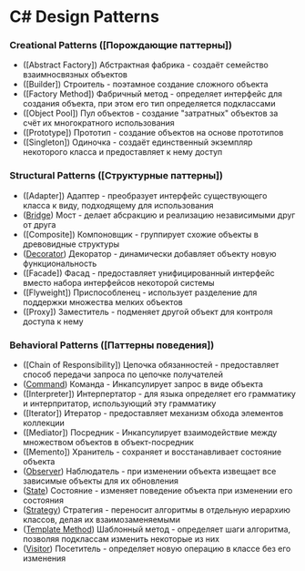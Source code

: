 # C# Design Patterns

### Creational Patterns ([Порождающие паттерны])
* ([Abstract Factory]) Абстрактная фабрика - создаёт семейство взаимносвязных объектов
* ([Builder]) Строитель - поэтамное создание сложного объекта
* ([Factory Method]) Фабричный метод - определяет интерфейс для создания объекта, при этом его тип определяется подклассами
* ([Object Pool]) Пул объектов - создание "затратных" объектов за счёт их многократного использования
* ([Prototype]) Прототип - создание объектов на основе прототипов
* ([Singleton]) Одиночка - создаёт единственный экземпляр некоторого класса и предоставляет к нему доступ
### Structural Patterns ([Структурные паттерны])
* ([Adapter]) Адаптер - преобразует интерфейс существующего класса к виду, подходящему для использования
* ([Bridge]) Мост - делает абсракцию и реализацию независимыми друг от друга
* ([Composite]) Компоновщик - группирует схожие объекты в древовидные структуры
* ([Decorator]) Декоратор - динамически добавляет объекту новую функциональность
* ([Facade]) Фасад - предоставляет унифицированный интерфейс вместо набора интерфейсов некоторой системы
* ([Flyweight]) Приспособленец - использует разделение для поддержки множества мелких объектов
* ([Proxy]) Заместитель - подменяет другой объект для контроля доступа к нему
### Behavioral Patterns ([Паттерны поведения])
* ([Chain of Responsibility]) Цепочка обязанностей - предоставляет способ передачи запроса по цепочке получателей
* ([Command]) Команда - Инкапсулирует запрос в виде объекта
* ([Interpreter]) Интерпертатор - для языка определяет его грамматику и интерпритатор, использующий эту грамматику
* ([Iterator]) Итератор - предоставляет механизм обхода элементов коллекции
* ([Mediator]) Посредник - Инкапсулирует взаимодействие между множеством объектов в объект-посредник
* ([Memento]) Хранитель - сохраняет и восстанавливает состояние объекта
* ([Observer]) Наблюдатель - при изменении объекта извещает все зависимые объекты для их обновления
* ([State]) Состояние - изменяет поведение объекта при изменении его состояния
* ([Strategy]) Стратегия - переносит алгоритмы в отдельную иерархию классов, делая их взаимозаменяемыми
* ([Template Method]) Шаблонный метод - определяет шаги алгоритма, позволяя подклассам изменить некоторые из них
* ([Visitor]) Посетитель - определяет новую операцию в классе без его изменения

<!-- [Порождающие паттерны]: https://github.com/TheOctan/ -->
<!-- [Структурные паттерны]: https://github.com/TheOctan/ -->
<!-- [Паттерны поведения]: https://github.com/TheOctan/ -->

<!-- [Abstract Factory]: https://github.com/TheOctan/ -->
<!-- [Builder]: https://github.com/TheOctan/ -->
<!-- [Factory Method]: https://github.com/TheOctan/ -->
<!-- [Object Pool]: https://github.com/TheOctan/ -->
<!-- [Prototype]: https://github.com/TheOctan/ -->
<!-- [Singleton]: https://github.com/TheOctan/ -->
<!-- [Adapter]: https://github.com/TheOctan/ -->
[Bridge]: https://github.com/TheOctan/Design-Patterns-CS/tree/master/Structural%20Patterns/Bridge
<!-- [Composite]: https://github.com/TheOctan/ -->
[Decorator]: https://github.com/TheOctan/Design-Patterns-CS/tree/master/Structural%20Patterns/Decorator
<!-- [Facade]: https://github.com/TheOctan/ -->
<!-- [Flyweight]: https://github.com/TheOctan/ -->
<!-- [Proxy]: https://github.com/TheOctan/ -->
<!-- [Chain of Responsibility]: https://github.com/TheOctan/ -->
[Command]: https://github.com/TheOctan/Design-Patterns-CS/tree/master/Behavioral%20Patterns/Command
<!-- [Interpreter]: https://github.com/TheOctan/ -->
<!-- [Iterator]: https://github.com/TheOctan/ -->
<!-- [Mediator]: https://github.com/TheOctan/ -->
<!-- [Memento]: https://github.com/TheOctan/ -->
[Observer]: https://github.com/TheOctan/Design-Patterns-CS/tree/master/Behavioral%20Patterns/Observer
[State]: https://github.com/TheOctan/Design-Patterns-CS/tree/master/Behavioral%20Patterns/State
[Strategy]: https://github.com/TheOctan/Design-Patterns-CS/tree/master/Behavioral%20Patterns/Strategy
[Template Method]: https://github.com/TheOctan/Design-Patterns-CS/tree/master/Behavioral%20Patterns/Template%20Method
[Visitor]: https://github.com/TheOctan/Design-Patterns-CS/tree/master/Behavioral%20Patterns/Visitor
